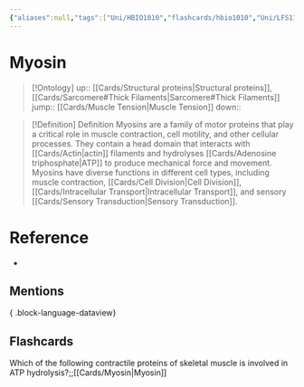 ```yaml
---
{"aliases":null,"tags":["Uni/HBIO1010","flashcards/hbio1010","Uni/LFS112","flashcards/LFS112"],"dg-publish":true,"permalink":"/cards/myosin/","dgPassFrontmatter":true}
---
```


# Myosin

> [!Ontology]
> up:: [[Cards/Structural proteins\|Structural proteins]], [[Cards/Sarcomere#Thick Filaments\|Sarcomere#Thick Filaments]]
> jump:: [[Cards/Muscle Tension\|Muscle Tension]]
> down:: 

> [!Definition] Definition
> Myosins are a family of motor proteins that play a critical role in muscle contraction, cell motility, and other cellular processes. They contain a head domain that interacts with [[Cards/Actin\|actin]] filaments and hydrolyses [[Cards/Adenosine triphosphate\|ATP]] to produce mechanical force and movement. Myosins have diverse functions in different cell types, including muscle contraction, [[Cards/Cell Division\|Cell Division]], [[Cards/Intracellular Transport\|Intracellular Transport]], and sensory [[Cards/Sensory Transduction\|Sensory Transduction]].

# Reference
- 

## Mentions

{ .block-language-dataview}

## Flashcards
Which of the following contractile proteins of skeletal muscle is involved in ATP hydrolysis?;;[[Cards/Myosin\|Myosin]]
<!--SR:!2023-08-17,1,230-->